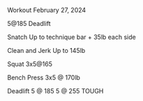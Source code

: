Workout February 27, 2024

5@185 Deadlift

Snatch
Up to technique bar + 35lb each side

Clean and Jerk
Up to 145lb

Squat
3x5@165
  
Bench Press
3x5 @ 170lb
  
Deadlift
5 @ 185
5 @ 255 TOUGH